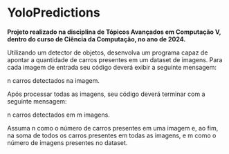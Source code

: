 # YoloPredictions
**Projeto realizado na disciplina de Tópicos Avançados em Computação V, dentro do curso de Ciência da Computação, no ano de 2024.**

Utilizando um detector de objetos, desenvolva um programa capaz de apontar a quantidade de carros presentes em um dataset de imagens. Para cada imagem de entrada seu código deverá exibir a seguinte mensagem:

n carros detectados na imagem.

Após processar todas as imagens, seu código deverá terminar com a seguinte mensagem:

n carros detectados em m imagens.

Assuma n como o número de carros presentes em uma imagem e, ao fim, na soma de todos os
carros presentes em todas as imagens, e m como o número de imagens presentes no dataset.


